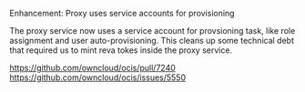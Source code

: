 Enhancement: Proxy uses service accounts for provisioning

The proxy service now uses a service account for provsioning task, like role
assignment and user auto-provisioning. This cleans up some technical debt that
required us to mint reva tokes inside the proxy service.

https://github.com/owncloud/ocis/pull/7240
https://github.com/owncloud/ocis/issues/5550
